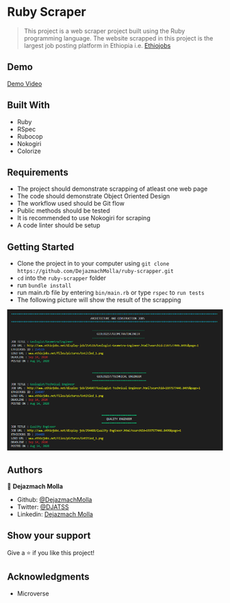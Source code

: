 # Ruby Scraper
> This project is a web scraper project built using the Ruby programming language. The website scrapped in this project is the largest job posting platform in Ethiopia i.e. [Ethiojobs](https://www.ethiojobs.net)

## Demo

[Demo Video](https://youtu.be/srQt5iKcu-Y)

## Built With
- Ruby
- RSpec
- Rubocop
- Nokogiri
- Colorize

## Requirements
- The project should demonstrate scrapping of atleast one web page
- The code should demonstrate Object Oriented Design
- The workflow used should be Git flow
- Public methods should be tested
- It is recommended to use Nokogiri for scraping
- A code linter should be setup

## Getting Started
- Clone the project in to your computer using `git clone https://github.com/DejazmachMolla/ruby-scrapper.git` 
- `cd` into the `ruby-scrapper` folder
- run `bundle install`
- run main.rb file by entering `bin/main.rb` or type `rspec` to `run tests`
- The following picture will show the result of the scrapping

![screenshot](./lib/ruby_scraper.PNG)

## Authors

:bust_in_silhouette: **Dejazmach Molla**

- Github: [@DejazmachMolla](https://github.com/DejazmachMolla)
- Twitter: [@DJATSS](https://twitter.com/DJATSS)
- Linkedin: [Dejazmach Molla](https://www.linkedin.com/in/dejazmach-getachew-027aabaa/)

## Show your support

Give a ⭐️ if you like this project!

## Acknowledgments

- Microverse